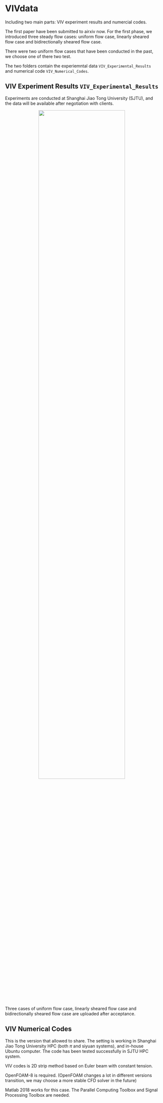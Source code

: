 # VIVdata

Including two main parts: VIV experiment results and numercial codes.

The first paper have been submitted to airxiv now. For the first phase, we introduced three steady flow cases: uniform flow case, linearly sheared flow case and bidirectionally sheared flow case.

There were two uniform flow cases that have been conducted in the past, we choose one of there two test.

The two folders contain the experiemntal data `VIV_Experimental_Results` and numerical code `VIV_Numerical_Codes`.

## VIV Experiment Results `VIV_Experimental_Results`
Experiments are conducted at Shanghai Jiao Tong University (SJTU), and the data will be available after negotiation with clients.
<div style="text-align: center;">
    <img src="https://github.com/xuepengfu/VIVdatashare/assets/43772547/1713226b-4aeb-4fe9-af14-cd9f032b21ea" style="width: 75%;">
</div>

Three cases of uniform flow case, linearly sheared flow case and bidirectionally sheared flow case are uploaded after  acceptance.

## VIV Numerical Codes
This is the version that allowed to share. The setting is working in Shanghai Jiao Tong University HPC (both $\pi$ and siyuan systems), and in-house Ubuntu computer. The code has been tested successfully in SJTU HPC system.

VIV codes is 2D strip method based on Euler beam with constant tension.

OpenFOAM-8 is required. (OpenFOAM changes a lot in different versions transition, we may choose a more stable CFD solver in the future)

Matlab 2018 works for this case. The Parallel Computing Toolbox and Signal Processing Toolbox are needed.





